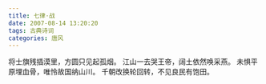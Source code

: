 ```yaml
---
title: 七律·战
date: 2007-08-14 13:20:20
tags: 古典诗词
categories: 唐风
---
```

将士旗残插漠里，方圆只见起孤烟。
江山一去哭王帝，阔土依然唤采燕。
未惧平原埋血骨，唯怜故国纳山川。
千朝改换轮回转，不见良民有饱田。

